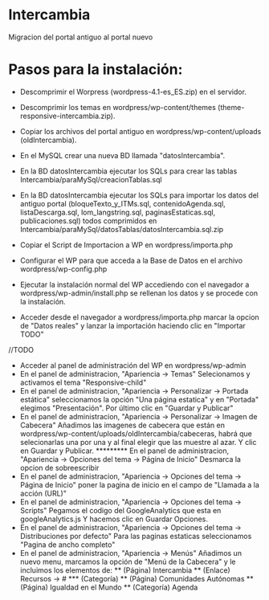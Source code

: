 # Intercambia
Migracion del portal antiguo al portal nuevo

# Pasos para la instalación:

* Descomprimir el Worpress (wordpress-4.1-es_ES.zip) en el servidor.
* Descomprimir los temas en wordpress/wp-content/themes (theme-responsive-intercambia.zip).
* Copiar los archivos del portal antiguo en wordpress/wp-content/uploads (oldIntercambia).

* En el MySQL crear una nueva BD llamada "datosIntercambia".
* En la BD datosIntercambia ejecutar los SQLs para crear las tablas Intercambia/paraMySql/creacionTablas.sql
* En la BD datosIntercambia ejecutar los SQLs para importar los datos del antiguo portal (bloqueTexto_y_ITMs.sql, contenidoAgenda.sql, listaDescarga.sql, lom_langstring.sql, paginasEstaticas.sql, publicaciones.sql) todos comprimidos en Intercambia/paraMySql/datosTablas/datosIntercambia.sql.zip
* Copiar el Script de Importacion a WP en wordpress/importa.php
* Configurar el WP para que acceda a la Base de Datos en el archivo wordpress/wp-config.php

* Ejecutar la instalación normal del WP accediendo con el navegador a wordpress/wp-admin/install.php se rellenan los datos y se procede con la instalación.
* Acceder desde el navegador a wordpress/importa.php marcar la opcion de "Datos reales" y lanzar la importación haciendo clic en "Importar TODO"

//TODO

* Acceder al panel de administración del WP en wordpress/wp-admin
* En el panel de administracion, "Apariencia -> Temas" Selecionamos y activamos el tema "Responsive-child"
* En el panel de administracion, "Apariencia -> Personalizar -> Portada estática" seleccionamos la opción "Una página estatica" y en "Portada" elegimos "Presentación". Por último clic en "Guardar y Publicar"
* En el panel de administracion, "Apariencia -> Personalizar -> Imagen de Cabecera" Añadimos las imagenes de cabecera que están en wordpress/wp-content/uploads/oldIntercambia/cabeceras, habrá que selecionarlas una por una y al final elegir que las muestre al azar. Y clic en Guardar y Publicar.
********* En el panel de administracion, "Apariencia -> Opciones del tema -> Página de Inicio" Desmarca la opcion de sobreescribir
* En el panel de administracion, "Apariencia -> Opciones del tema -> Página de Inicio" poner la pagina de inicio en el campo de "Llamada a la acción (URL)"
* En el panel de administracion, "Apariencia -> Opciones del tema -> Scripts" Pegamos el codigo del GoogleAnalytics que esta en googleAnalytics.js Y hacemos clic en Guardar Opciones.
* En el panel de administracion, "Apariencia -> Opciones del tema -> Distribuciones por defecto" Para las paginas estaticas seleccionamos "Pagina de ancho completo"
* En el panel de administracion, "Apariencia -> Menús" Añadimos un nuevo menu, marcamos la opción de "Menú de la Cabecera" y le incluimos los elementos de:
** (Página) Intercambia
** (Enlace) Recursos -> #
*** (Categoría) 
** (Página) Comunidades Autónomas
** (Página) Igualdad en el Mundo
** (Categoría) Agenda



